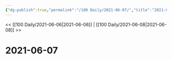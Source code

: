 ```yaml
---
{"dg-publish":true,"permalink":"/100 Daily/2021-06-07/","title":"2021-06-07","created":"2023-04-09T21:32:36.109+08:00","updated":"2023-04-09T21:32:41.947+08:00"}
---
```



<< [[100 Daily/2021-06-06\|2021-06-06]] | [[100 Daily/2021-06-08\|2021-06-08]] >>

# 2021-06-07
